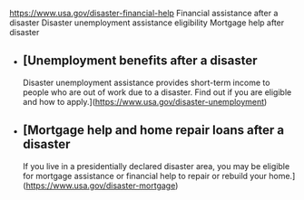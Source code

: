 

https://www.usa.gov/disaster-financial-help
Financial assistance after a disaster
Disaster unemployment assistance eligibility
Mortgage help after disaster

* [Unemployment benefits after a disaster
  --------------------------------------

  Disaster unemployment assistance provides short-term income to people who are out of work due to a disaster. Find out if you are eligible and how to apply.](https://www.usa.gov/disaster-unemployment)
* [Mortgage help and home repair loans after a disaster
  ----------------------------------------------------

  If you live in a presidentially declared disaster area, you may be eligible for mortgage assistance or financial help to repair or rebuild your home.](https://www.usa.gov/disaster-mortgage)
